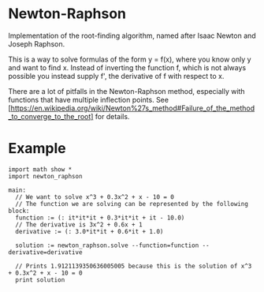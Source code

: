 # Newton-Raphson

Implementation of the root-finding algorithm, named after Isaac Newton and
Joseph Raphson.

This is a way to solve formulas of the form y = f(x), where you know only y and
want to find x.  Instead of inverting the function f, which is not always
possible you instead supply f', the derivative of f with respect to x.

There are a lot of pitfalls in the Newton-Raphson method, especially with
functions that have multiple inflection points.  See
[https://en.wikipedia.org/wiki/Newton%27s_method#Failure_of_the_method_to_converge_to_the_root]
for details.

# Example

```
import math show *
import newton_raphson

main:
  // We want to solve x^3 + 0.3x^2 + x - 10 = 0
  // The function we are solving can be represented by the following block:
  function := (: it*it*it + 0.3*it*it + it - 10.0)
  // The derivative is 3x^2 + 0.6x + 1
  derivative := (: 3.0*it*it + 0.6*it + 1.0)

  solution := newton_raphson.solve --function=function --derivative=derivative

  // Prints 1.9121139350636005005 because this is the solution of x^3 + 0.3x^2 + x - 10 = 0
  print solution
```
